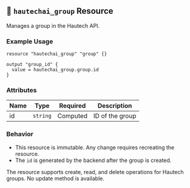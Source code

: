 ## 📘 `hautechai_group` Resource

Manages a group in the Hautech API.

### Example Usage

```hcl
resource "hautechai_group" "group" {}

output "group_id" {
  value = hautechai_group.group.id
}
```

### Attributes

| Name | Type     | Required | Description          |
|------|----------|----------|----------------------|
| id   | `string` | Computed | ID of the group      |

### Behavior
- This resource is immutable. Any change requires recreating the resource.
- The `id` is generated by the backend after the group is created.

The resource supports create, read, and delete operations for Hautech groups. No update method is available.